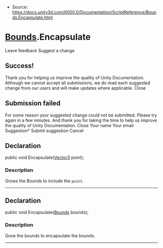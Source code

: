 * Source: https://docs.unity3d.com/6000.0/Documentation/ScriptReference/Bounds.Encapsulate.html

#  [Bounds](https://docs.unity3d.com/6000.0/Documentation/ScriptReference/Bounds.html).Encapsulate
Leave feedback
Suggest a change
## Success!
Thank you for helping us improve the quality of Unity Documentation. Although we cannot accept all submissions, we do read each suggested change from our users and will make updates where applicable.
Close
## Submission failed
For some reason your suggested change could not be submitted. Please <a>try again</a> in a few minutes. And thank you for taking the time to help us improve the quality of Unity Documentation.
Close
Your name Your email Suggestion* Submit suggestion
Cancel
## Declaration
public void Encapsulate([Vector3](https://docs.unity3d.com/6000.0/Documentation/ScriptReference/Vector3.html) point); 
### Description
Grows the Bounds to include the `point`.
* * *
## Declaration
public void Encapsulate([Bounds](https://docs.unity3d.com/6000.0/Documentation/ScriptReference/Bounds.html) bounds); 
### Description
Grow the bounds to encapsulate the bounds.
* * *
